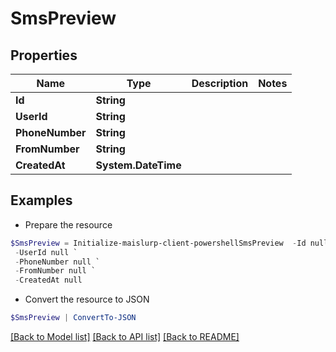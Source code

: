 # SmsPreview
## Properties

Name | Type | Description | Notes
------------ | ------------- | ------------- | -------------
**Id** | **String** |  | 
**UserId** | **String** |  | 
**PhoneNumber** | **String** |  | 
**FromNumber** | **String** |  | 
**CreatedAt** | **System.DateTime** |  | 

## Examples

- Prepare the resource
```powershell
$SmsPreview = Initialize-maislurp-client-powershellSmsPreview  -Id null `
 -UserId null `
 -PhoneNumber null `
 -FromNumber null `
 -CreatedAt null
```

- Convert the resource to JSON
```powershell
$SmsPreview | ConvertTo-JSON
```

[[Back to Model list]](../README#documentation-for-models) [[Back to API list]](../README#documentation-for-api-endpoints) [[Back to README]](../README)

